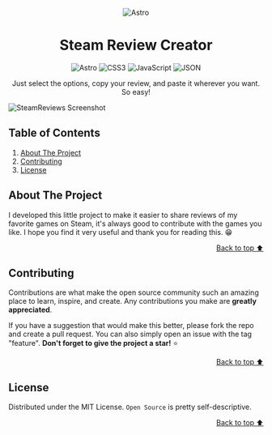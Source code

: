 <a id="readme-top"></a>

<div align="center">

![Astro](https://astro.build/assets/press/astro-icon-light-gradient.svg)

</div>

<h1 align="center">Steam Review Creator</h1>

<div align="center">

![Astro](https://img.shields.io/badge/Astro-0C1222?style=for-the-badge&logo=astro&logoColor=FDFDFE)
![CSS3](https://img.shields.io/badge/CSS3-1572B6?style=for-the-badge&logo=css3&logoColor=white)
![JavaScript](https://img.shields.io/badge/JavaScript-323330?style=for-the-badge&logo=javascript&logoColor=F7DF1E)
![JSON](https://img.shields.io/badge/json-5E5C5C?style=for-the-badge&logo=json&logoColor=white)

Just select the options, copy your review, and paste it wherever you want. So easy!

</div>

![SteamReviews Screenshot](https://i.ibb.co/xM4tHnq/Steam-Reviews.webp)


## Table of Contents

  <ol>
    <li><a href="#about-the-project">About The Project</a></li>
    <li><a href="#contributing">Contributing</a></li>
    <li><a href="#license">License</a></li>
  </ol>


## About The Project

I developed this little project to make it easier to share reviews of my favorite games on Steam, it's always good to contribute with the games you like. I hope you find it very useful and thank you for reading this. 😁

<p align="right"><a href="#readme-top">Back to top ⬆️</a></p>


## Contributing

Contributions are what make the open source community such an amazing place to learn, inspire, and create. Any contributions you make are **greatly appreciated**.

If you have a suggestion that would make this better, please fork the repo and create a pull request. You can also simply open an issue with the tag "feature".
**Don't forget to give the project a star!** ⭐

<p align="right"><a href="#readme-top">Back to top ⬆️</a></p>


## License

Distributed under the MIT License. `Open Source` is pretty self-descriptive.

<p align="right"><a href="#readme-top">Back to top ⬆️</a></p>